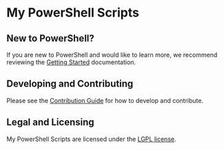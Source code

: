 # My PowerShell Scripts

New to PowerShell?
------------------

If you are new to PowerShell and would like to learn more, we recommend reviewing the [Getting Started][] documentation.

[Getting Started]: https://github.com/PowerShell/PowerShell/tree/master/docs/learning-powershell

Developing and Contributing
---------------------------

Please see the [Contribution Guide][] for how to develop and contribute.

[Contribution Guide]: https://github.com/PowerShell/PowerShell/blob/master/.github/CONTRIBUTING.md

Legal and Licensing
-------------------

My PowerShell Scripts are licensed under the [LGPL license][].

[LGPL license]: LICENSE.txt
